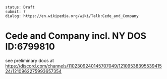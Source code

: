 ```
status: Draft
submit: ?
dialog: https://en.wikipedia.org/wiki/Talk:Cede_and_Company
```

# Cede and Company incl. NY DOS ID:6799810
see preliminary docs at https://discord.com/channels/1102309240145707049/1210953839553941524/1210962275993657354

